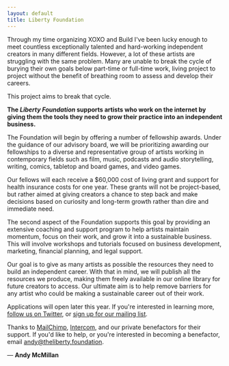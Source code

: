 ```yaml
---
layout: default
title: Liberty Foundation
---
```


Through my time organizing XOXO and Build I've been lucky enough to meet countless exceptionally talented and hard-working independent creators in many different fields. However, a lot of these artists are struggling with the same problem. Many are unable to break the cycle of burying their own goals below part-time or full-time work, living project to project without the benefit of breathing room to assess and develop their careers.
 
This project aims to break that cycle.

**The _Liberty Foundation_ supports artists who work on the internet by giving them the tools they need to grow their practice into an independent business.**

The Foundation will begin by offering a number of fellowship awards. Under the guidance of our advisory board, we will be prioritizing awarding our fellowships to a diverse and representative group of artists working in contemporary fields such as film, music, podcasts and audio storytelling, writing, comics, tabletop and board games, and video games. 

Our fellows will each receive a $60,000 cost of living grant and support for health insurance costs for one year. These grants will not be project-based, but rather aimed at giving creators a chance to step back and make decisions based on curiosity and long-term growth rather than dire and immediate need. 
 
The second aspect of the Foundation supports this goal by providing an extensive coaching and support program to help artists maintain momentum, focus on their work, and grow it into a sustainable business. This will involve workshops and tutorials focused on business development, marketing, financial planning, and legal support.
 
Our goal is to give as many artists as possible the resources they need to build an independent career. With that in mind, we will publish all the resources we produce, making them freely available in our online library for future creators to access. Our ultimate aim is to help remove barriers for any artist who could be making a sustainable career out of their work.
 
Applications will open later this year. If you're interested in learning more, [follow us on Twitter](https://twitter.com/libertyfndn), or [sign up for our mailing list](http://eepurl.com/cOYW9n).

Thanks to [MailChimp](http://mailchimp.com), [Intercom](http://intercom.com), and our private benefactors for their support. If you'd like to help, or you're interested in becoming a benefactor, email [andy@theliberty.foundation](mailto:andy@theliberty.foundation).

— **Andy McMillan**
